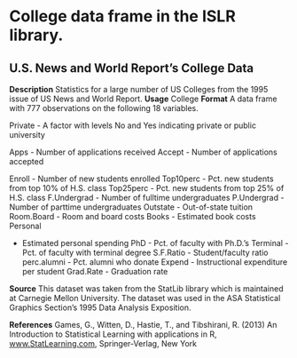 College data frame in the ISLR library.
=======================================

U.S. News and World Report’s College Data
-----------------------------------------

<b>Description</b> Statistics for a large number of US Colleges from the
1995 issue of US News and World Report. <b>Usage</b> College
<b>Format</b> A data frame with 777 observations on the following 18
variables.

Private - A factor with levels No and Yes indicating private or public
university

Apps - Number of applications received Accept - Number of applications
accepted

Enroll - Number of new students enrolled Top10perc - Pct. new students
from top 10% of H.S. class Top25perc - Pct. new students from top 25% of
H.S. class F.Undergrad - Number of fulltime undergraduates P.Undergrad -
Number of parttime undergraduates Outstate - Out-of-state tuition
Room.Board - Room and board costs Books - Estimated book costs Personal
- Estimated personal spending PhD - Pct. of faculty with Ph.D.’s
Terminal - Pct. of faculty with terminal degree S.F.Ratio -
Student/faculty ratio perc.alumni - Pct. alumni who donate Expend -
Instructional expenditure per student Grad.Rate - Graduation rate

<b>Source</b> This dataset was taken from the StatLib library which is
maintained at Carnegie Mellon University. The dataset was used in the
ASA Statistical Graphics Section’s 1995 Data Analysis Exposition.

<b>References</b> Games, G., Witten, D., Hastie, T., and Tibshirani, R.
(2013) An Introduction to Statistical Learning with applications in R,
www.StatLearning.com, Springer-Verlag, New York
